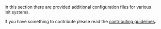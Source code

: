 In this section there are provided additional configuration files for various init systems.

If you have something to contribute please read the [contributing guidelines](../CONTRIBUTING.md).
